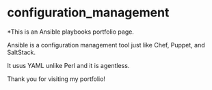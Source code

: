 # configuration_management
*This is an Ansible playbooks portfolio page.

Ansible is a configuration management tool just like Chef, Puppet, and SaltStack. 

It usus YAML unlike Perl and it is agentless. 

Thank you for visiting my portfolio!
